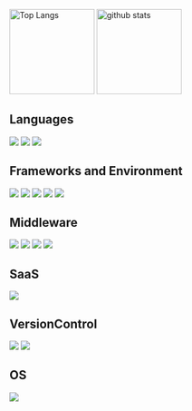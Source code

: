<p align="left"> 
  <img alt="Top Langs" height="150px" src="https://github-readme-stats.vercel.app/api/top-langs/?username=yuta-sawamura&layout=compact&count_private=true&show_icons=true&theme=onedark" />
  <img alt="github stats" height="150px" src="https://github-readme-stats.vercel.app/api?username=yuta-sawamura&count_private=true&show_icons=true&show_icons=true&theme=onedark" />
</p>

## Languages
<img src="https://img.shields.io/badge/-Javascript-F7DF1E.svg?logo=javascript&style=plastic"> <img src="https://img.shields.io/badge/-PHP-777BB4.svg?logo=php&style=plastic"> <img src="https://img.shields.io/badge/-Ruby-CC342D.svg?logo=ruby&style=plastic">

## Frameworks and Environment
<img src="https://img.shields.io/badge/-Laravel-E74430.svg?logo=laravel&style=plastic"> <img src="https://img.shields.io/badge/-Vue.js-4FC08D.svg?logo=vue.js&style=plastic"> <img src="https://img.shields.io/badge/-Nuxt.js-00C58E.svg?logo=nuxt.js&style=plastic"> <img src="https://img.shields.io/badge/-CakePHP-D33C43.svg?logo=cakephp&style=plastic"> <img src="https://img.shields.io/badge/-Ruby on Rails-CC0000.svg?logo=rails&style=plastic">

## Middleware
<img src="https://img.shields.io/badge/-Docker-1488C6.svg?logo=docker&style=plastic"> <img src="https://img.shields.io/badge/-Redis-D82C20.svg?logo=redis&style=plastic"> <img src="https://img.shields.io/badge/-MySQL-4479A1.svg?logo=mysql&style=plastic"> <img src="https://img.shields.io/badge/-Nginx-269539.svg?logo=nginx&style=plastic">

## SaaS
<img src="https://img.shields.io/badge/-AWS-232F3E.svg?logo=amazon-aws&style=plastic">

## VersionControl
<img src="https://img.shields.io/badge/-Git-F05032.svg?logo=git&style=plastic"> <img src="https://img.shields.io/badge/-GitHub-181717.svg?logo=github&style=plastic">

## OS
<img src="https://img.shields.io/badge/-Linux-FCC624.svg?logo=linux&style=plastic">

